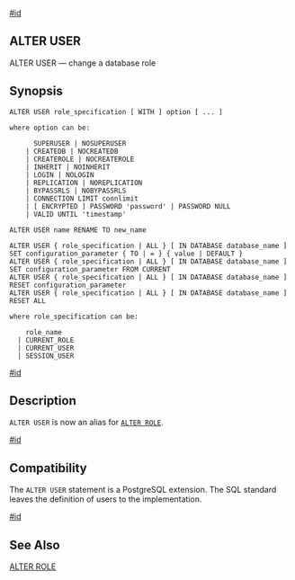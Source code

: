 [#id](#SQL-ALTERUSER)

## ALTER USER

ALTER USER — change a database role

## Synopsis

```
ALTER USER role_specification [ WITH ] option [ ... ]

where option can be:

      SUPERUSER | NOSUPERUSER
    | CREATEDB | NOCREATEDB
    | CREATEROLE | NOCREATEROLE
    | INHERIT | NOINHERIT
    | LOGIN | NOLOGIN
    | REPLICATION | NOREPLICATION
    | BYPASSRLS | NOBYPASSRLS
    | CONNECTION LIMIT connlimit
    | [ ENCRYPTED ] PASSWORD 'password' | PASSWORD NULL
    | VALID UNTIL 'timestamp'

ALTER USER name RENAME TO new_name

ALTER USER { role_specification | ALL } [ IN DATABASE database_name ] SET configuration_parameter { TO | = } { value | DEFAULT }
ALTER USER { role_specification | ALL } [ IN DATABASE database_name ] SET configuration_parameter FROM CURRENT
ALTER USER { role_specification | ALL } [ IN DATABASE database_name ] RESET configuration_parameter
ALTER USER { role_specification | ALL } [ IN DATABASE database_name ] RESET ALL

where role_specification can be:

    role_name
  | CURRENT_ROLE
  | CURRENT_USER
  | SESSION_USER
```

[#id](#id-1.9.3.43.5)

## Description

`ALTER USER` is now an alias for [`ALTER ROLE`](sql-alterrole).

[#id](#id-1.9.3.43.6)

## Compatibility

The `ALTER USER` statement is a PostgreSQL extension. The SQL standard leaves the definition of users to the implementation.

[#id](#id-1.9.3.43.7)

## See Also

[ALTER ROLE](sql-alterrole)
